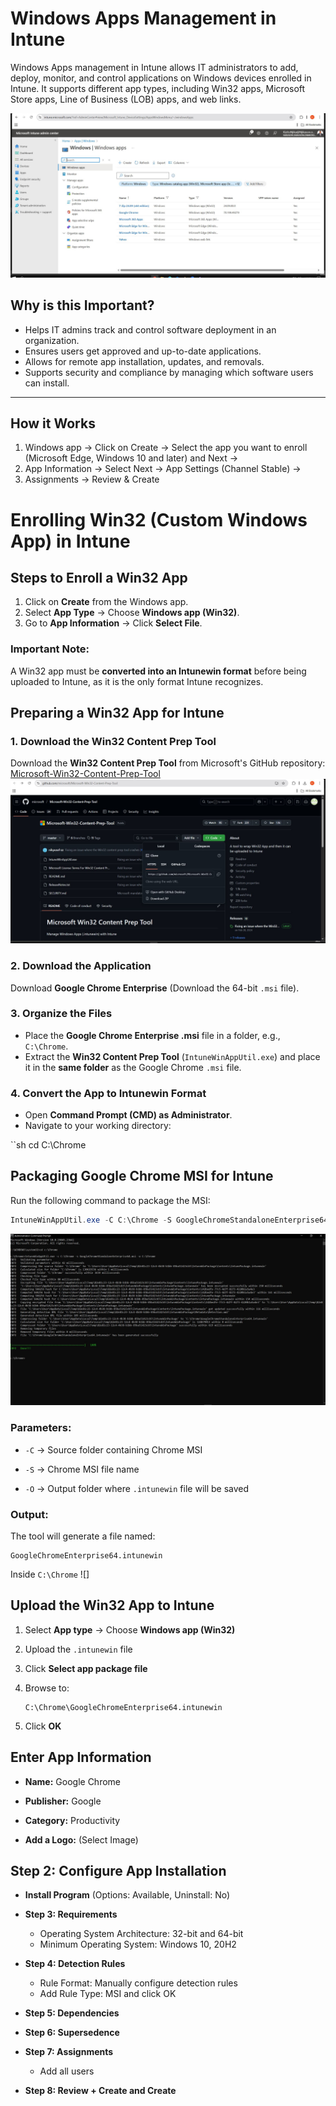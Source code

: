 # Windows Apps Management in Intune

Windows Apps management in Intune allows IT administrators to add, deploy, monitor, and control applications on Windows devices enrolled in Intune. It supports different app types, including Win32 apps, Microsoft Store apps, Line of Business (LOB) apps, and web links.

![Screenshot](images/screenshot47.jpg)
## Why is this Important?

- Helps IT admins track and control software deployment in an organization.
- Ensures users get approved and up-to-date applications.
- Allows for remote app installation, updates, and removals.
- Supports security and compliance by managing which software users can install.
---
## How it Works

1. Windows app → Click on Create → Select the app you want to enroll (Microsoft Edge, Windows 10 and later) and Next → 
2. App Information → Select Next → App Settings (Channel Stable) → 
3. Assignments → Review & Create

# Enrolling Win32 (Custom Windows App) in Intune

## Steps to Enroll a Win32 App

1. Click on **Create** from the Windows app.
2. Select **App Type** → Choose **Windows app (Win32)**.
3. Go to **App Information** → Click **Select File**.

### Important Note:
A Win32 app must be **converted into an Intunewin format** before being uploaded to Intune, as it is the only format Intune recognizes.

## Preparing a Win32 App for Intune

### 1. Download the Win32 Content Prep Tool
Download the **Win32 Content Prep Tool** from Microsoft's GitHub repository:  
[Microsoft-Win32-Content-Prep-Tool](https://github.com/microsoft/Microsoft-Win32-Content-Prep-Tool)
![Screenshot](images/screenshot48.jpg)
### 2. Download the Application
Download **Google Chrome Enterprise** (Download the 64-bit `.msi` file).

### 3. Organize the Files
- Place the **Google Chrome Enterprise .msi** file in a folder, e.g., `C:\Chrome`.
- Extract the **Win32 Content Prep Tool** (`IntuneWinAppUtil.exe`) and place it in the **same folder** as the Google Chrome `.msi` file.

### 4. Convert the App to Intunewin Format
- Open **Command Prompt (CMD) as Administrator**.
- Navigate to your working directory:

``sh
cd C:\Chrome

## Packaging Google Chrome MSI for Intune

Run the following command to package the MSI:

```powershell
IntuneWinAppUtil.exe -C C:\Chrome -S GoogleChromeStandaloneEnterprise64.msi -O C:\Chrome
```
![Screenshot](images/screenshot49.jpg)
### Parameters:

- `-C` → Source folder containing Chrome MSI
    
- `-S` → Chrome MSI file name
    
- `-O` → Output folder where `.intunewin` file will be saved
    

### Output:

The tool will generate a file named:

```text
GoogleChromeEnterprise64.intunewin
```

Inside `C:\Chrome`
![]
## Upload the Win32 App to Intune

1. Select **App type** → Choose **Windows app (Win32)**
    
2. Upload the `.intunewin` file
    
3. Click **Select app package file**
    
4. Browse to:
    
    ```text
    C:\Chrome\GoogleChromeEnterprise64.intunewin
    ```
    
5. Click **OK**
## Enter App Information

- **Name:** Google Chrome
    
- **Publisher:** Google
    
- **Category:** Productivity
    
- **Add a Logo:** (Select Image)

## Step 2: Configure App Installation

- **Install Program** (Options: Available, Uninstall: No)  
- **Step 3: Requirements**  
  - Operating System Architecture: 32-bit and 64-bit  
  - Minimum Operating System: Windows 10, 20H2  

- **Step 4: Detection Rules**  
  - Rule Format: Manually configure detection rules  
  - Add Rule Type: MSI and click OK  

- **Step 5: Dependencies**  

- **Step 6: Supersedence**  

- **Step 7: Assignments**  
  - Add all users  

- **Step 8: Review + Create and Create**
